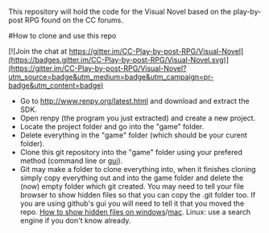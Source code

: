 This repository will hold the code for the Visual Novel based on the play-by-post RPG found on the CC forums.

#How to clone and use this repo

[![Join the chat at https://gitter.im/CC-Play-by-post-RPG/Visual-Novel](https://badges.gitter.im/CC-Play-by-post-RPG/Visual-Novel.svg)](https://gitter.im/CC-Play-by-post-RPG/Visual-Novel?utm_source=badge&utm_medium=badge&utm_campaign=pr-badge&utm_content=badge)
* Go to http://www.renpy.org/latest.html and download and extract the SDK.
* Open renpy (the program you just extracted) and create a new project.
* Locate the project folder and go into the "game" folder.
* Delete everything in the "game" folder (which should be your curent folder).
* Clone this git repository into the "game" folder using your prefered method (command line or [gui](https://desktop.github.com/)).
* Git may make a folder to clone everything into, when it finishes cloning simply copy everything out and into the game folder and delete the (now) empty folder which git created. You may need to tell your file browser to show hidden files so that you can copy the .git folder too. If you are using github's gui you will need to tell it that you moved the repo. [How to show hidden files on windows](http://windows.microsoft.com/en-gb/windows/show-hidden-files#show-hidden-files=windows-7)/[mac](http://ianlunn.co.uk/articles/quickly-showhide-hidden-files-mac-os-x-mavericks/). Linux: use a search engine if you don't know already.
